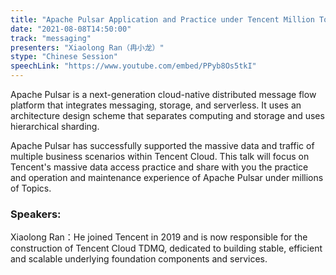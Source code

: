 ```yaml
---
title: "Apache Pulsar Application and Practice under Tencent Million Topics"
date: "2021-08-08T14:50:00" 
track: "messaging"
presenters: "Xiaolong Ran（冉小龙）"
stype: "Chinese Session"
speechLink: "https://www.youtube.com/embed/PPyb8Os5tkI"
---
```

Apache Pulsar is a next-generation cloud-native distributed message flow platform that integrates messaging, storage, and serverless. It uses an architecture design scheme that separates computing and storage and uses hierarchical sharding.
 

 Apache Pulsar has successfully supported the massive data and traffic of multiple business scenarios within Tencent Cloud. This talk will focus on Tencent's massive data access practice and share with you the practice and operation and maintenance experience of Apache Pulsar under millions of Topics.
 ### Speakers: 
 Xiaolong Ran：He joined Tencent in 2019 and is now responsible for the construction of Tencent Cloud TDMQ, dedicated to building stable, efficient and scalable underlying foundation components and services.